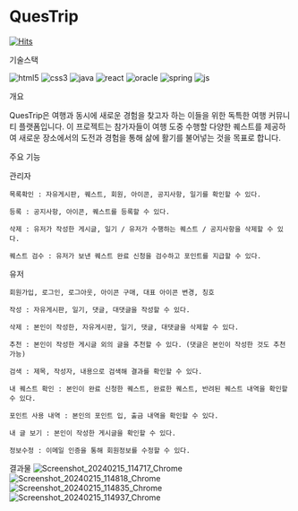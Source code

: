 # QuesTrip

[![Hits](https://hits.seeyoufarm.com/api/count/incr/badge.svg?url=https%3A%2F%2Fgithub.com%2FJang-JIYEOP%2FQuesTrip&count_bg=%2349AED6&title_bg=%23555555&icon=&icon_color=%23FFFFFF&title=Hits&edge_flat=false)](https://hits.seeyoufarm.com)

기술스택

![html5](https://img.shields.io/badge/HTML5-E34F26?style=for-the-badge&logo=html5&logoColor=white)
![css3](https://img.shields.io/badge/CSS3-1572B6?style=for-the-badge&logo=css3&logoColor=white)
![java](https://img.shields.io/badge/Java-ED8B00?style=for-the-badge&logo=openjdk&logoColor=white)
![react](https://img.shields.io/badge/React-20232A?style=for-the-badge&logo=react&logoColor=61DAFB)
![oracle](https://img.shields.io/badge/Oracle-F80000?style=for-the-badge&logo=Oracle&logoColor=white)
![spring](https://img.shields.io/badge/Spring-6DB33F?style=for-the-badge&logo=spring&logoColor=white)
![js](https://img.shields.io/badge/JavaScript-F7DF1E?style=for-the-badge&logo=JavaScript&logoColor=white)

개요

QuesTrip은 여행과 동시에 새로운 경험을 찾고자 하는 이들을 위한 독특한 여행 커뮤니티 플랫폼입니다. 
이 프로젝트는 참가자들이 여행 도중 수행할 다양한 퀘스트를 제공하여 새로운 장소에서의 도전과 경험을 통해 삶에 활기를 불어넣는 것을 목표로 합니다.

주요 기능

  관리자

  
    목록확인 : 자유게시판, 퀘스트, 회원, 아이콘, 공지사항, 일기를 확인할 수 있다.
    
    등록 : 공지사항, 아이콘, 퀘스트를 등록할 수 있다.
    
    삭제 : 유저가 작성한 게시글, 일기 / 유저가 수행하는 퀘스트 / 공지사항을 삭제할 수 있다.
    
    퀘스트 검수 : 유저가 보낸 퀘스트 완료 신청을 검수하고 포인트를 지급할 수 있다.
    
    
  유저
  
    회원가입, 로그인, 로그아웃, 아이콘 구매, 대표 아이콘 변경, 칭호
    
    작성 : 자유게시판, 일기, 댓글, 대댓글을 작성할 수 있다.
    
    삭제 : 본인이 작성한, 자유게시판, 일기, 댓글, 대댓글을 삭제할 수 있다.
    
    추천 : 본인이 작성한 게시글 외의 글을 추천할 수 있다. (댓글은 본인이 작성한 것도 추천 가능)
    
    검색 : 제목, 작성자, 내용으로 검색해 결과를 확인할 수 있다.
    
    내 퀘스트 확인 : 본인이 완료 신청한 퀘스트, 완료한 퀘스트, 반려된 퀘스트 내역을 확인할 수 있다.
    
    포인트 사용 내역 : 본인의 포인트 입, 출금 내역을 확인할 수 있다.
    
    내 글 보기 : 본인이 작성한 게시글을 확인할 수 있다.
    
    정보수정 : 이메일 인증을 통해 회원정보를 수정할 수 있다.

결과물
![Screenshot_20240215_114717_Chrome](https://github.com/Jang-JIYEOP/QuesTrip/assets/142884497/ec411269-f468-47c0-aff1-5047bfe6e750)
![Screenshot_20240215_114818_Chrome](https://github.com/Jang-JIYEOP/QuesTrip/assets/142884497/c5b56691-a270-4de6-93d1-a91d3165933a)
![Screenshot_20240215_114835_Chrome](https://github.com/Jang-JIYEOP/QuesTrip/assets/142884497/41f7dba2-dcec-493a-9efa-e9fb1b6a5cee)
![Screenshot_20240215_114937_Chrome](https://github.com/Jang-JIYEOP/QuesTrip/assets/142884497/0b59e0c9-968f-4865-af82-ba284383c5bc)
